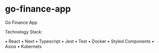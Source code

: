 # go-finance-app
Go Finance App

Technology Stack:

• React
• Next
• Typescript
• Jest
• Test 
• Docker
• Styled Components
• Axios
• Kubernets
